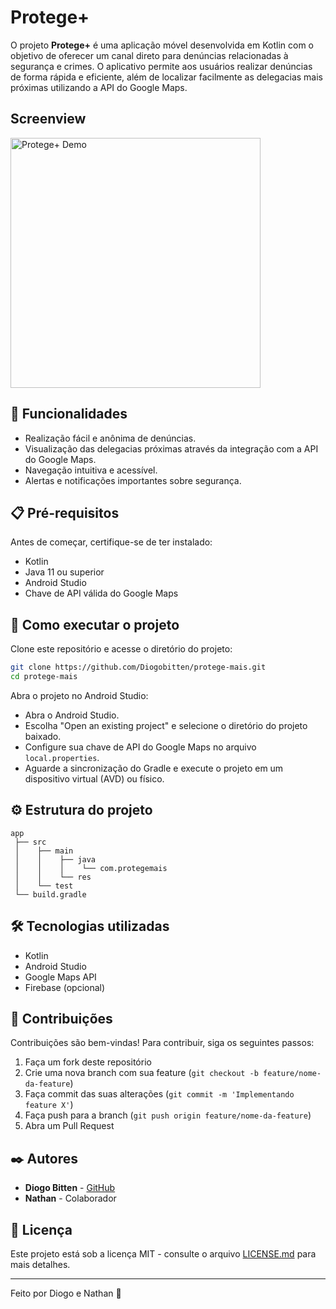 # Protege+

O projeto **Protege+** é uma aplicação móvel desenvolvida em Kotlin com o objetivo de oferecer um canal direto para denúncias relacionadas à segurança e crimes. O aplicativo permite aos usuários realizar denúncias de forma rápida e eficiente, além de localizar facilmente as delegacias mais próximas utilizando a API do Google Maps.

## Screenview
<img src="https://github.com/user-attachments/assets/ebd94016-a6a3-4149-b795-401d7be8c082" width="400" alt="Protege+ Demo"/>


## 🚀 Funcionalidades

- Realização fácil e anônima de denúncias.
- Visualização das delegacias próximas através da integração com a API do Google Maps.
- Navegação intuitiva e acessível.
- Alertas e notificações importantes sobre segurança.

## 📋 Pré-requisitos

Antes de começar, certifique-se de ter instalado:

- Kotlin
- Java 11 ou superior
- Android Studio
- Chave de API válida do Google Maps

## 🔧 Como executar o projeto

Clone este repositório e acesse o diretório do projeto:

```bash
git clone https://github.com/Diogobitten/protege-mais.git
cd protege-mais
```

Abra o projeto no Android Studio:

- Abra o Android Studio.
- Escolha "Open an existing project" e selecione o diretório do projeto baixado.
- Configure sua chave de API do Google Maps no arquivo `local.properties`.
- Aguarde a sincronização do Gradle e execute o projeto em um dispositivo virtual (AVD) ou físico.

## ⚙️ Estrutura do projeto

```plaintext
app
 ├── src
 │    ├── main
 │    │    ├── java
 │    │    │    └── com.protegemais
 │    │    └── res
 │    └── test
 └── build.gradle
```

## 🛠️ Tecnologias utilizadas

- Kotlin
- Android Studio
- Google Maps API
- Firebase (opcional)

## 🤝 Contribuições

Contribuições são bem-vindas! Para contribuir, siga os seguintes passos:

1. Faça um fork deste repositório
2. Crie uma nova branch com sua feature (`git checkout -b feature/nome-da-feature`)
3. Faça commit das suas alterações (`git commit -m 'Implementando feature X'`)
4. Faça push para a branch (`git push origin feature/nome-da-feature`)
5. Abra um Pull Request

## ✒️ Autores

- **Diogo Bitten** - [GitHub](https://github.com/Diogobitten)
- **Nathan** - Colaborador

## 📄 Licença

Este projeto está sob a licença MIT - consulte o arquivo [LICENSE.md](LICENSE.md) para mais detalhes.

---

Feito por Diogo e Nathan 🚀

